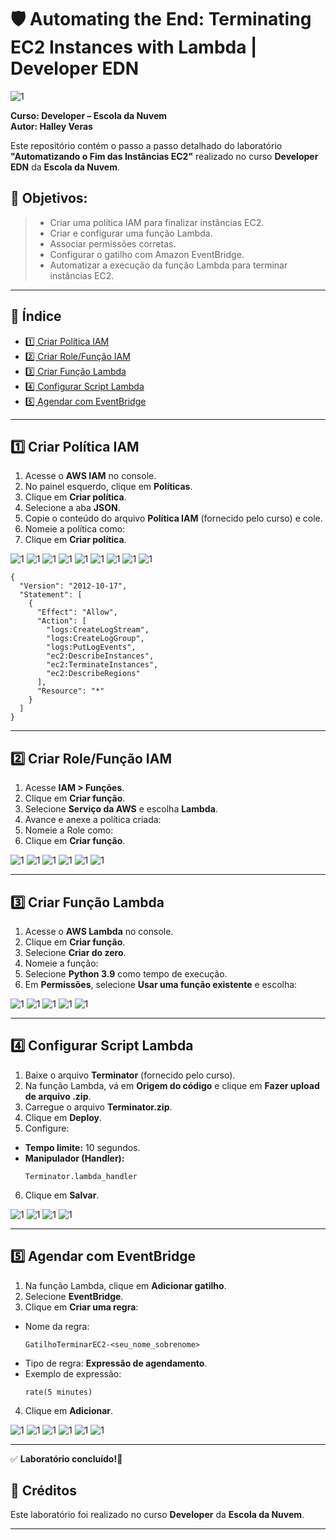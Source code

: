 # 🛡️ Automating the End: Terminating EC2 Instances with Lambda | Developer EDN

![1](https://raw.githubusercontent.com/HalleyVeras/aws-lambda-event-lab-developer-EDN/refs/heads/main/arquivos1/Image1.jpg)

**Curso: Developer – Escola da Nuvem**  
**Autor: Halley Veras**

Este repositório contém o passo a passo detalhado do laboratório **"Automatizando o Fim das Instâncias EC2"** realizado no curso **Developer EDN** da **Escola da Nuvem**.

## 🎯 Objetivos:
> - Criar uma política IAM para finalizar instâncias EC2.
> - Criar e configurar uma função Lambda.
> - Associar permissões corretas.
> - Configurar o gatilho com Amazon EventBridge.
> - Automatizar a execução da função Lambda para terminar instâncias EC2.

---

## 📂 Índice

- [1️⃣ Criar Política IAM](#1️⃣-criar-política-iam)
- [2️⃣ Criar Role/Função IAM](#2️⃣-criar-rolefunção-iam)
- [3️⃣ Criar Função Lambda](#3️⃣-criar-função-lambda)
- [4️⃣ Configurar Script Lambda](#4️⃣-configurar-script-lambda)
- [5️⃣ Agendar com EventBridge](#5️⃣-agendar-com-eventbridge)


---

## 1️⃣ Criar Política IAM

1. Acesse o **AWS IAM** no console.
2. No painel esquerdo, clique em **Políticas**.
3. Clique em **Criar política**.
4. Selecione a aba **JSON**.
5. Copie o conteúdo do arquivo **Política IAM** (fornecido pelo curso) e cole.
6. Nomeie a política como:
7. Clique em **Criar política**.

![1](https://raw.githubusercontent.com/HalleyVeras/aws-lambda-event-lab-developer-EDN/refs/heads/main/arquivos1/2025-06-01_16-09.png)
![1](https://raw.githubusercontent.com/HalleyVeras/aws-lambda-event-lab-developer-EDN/refs/heads/main/arquivos1/2025-06-01_16-09_1.png)
![1](https://raw.githubusercontent.com/HalleyVeras/aws-lambda-event-lab-developer-EDN/refs/heads/main/arquivos1/2025-06-01_16-11.png)
![1](https://raw.githubusercontent.com/HalleyVeras/aws-lambda-event-lab-developer-EDN/refs/heads/main/arquivos1/2025-06-01_16-12.png)
![1](https://raw.githubusercontent.com/HalleyVeras/aws-lambda-event-lab-developer-EDN/refs/heads/main/arquivos1/2025-06-01_16-13.png)
![1](https://raw.githubusercontent.com/HalleyVeras/aws-lambda-event-lab-developer-EDN/refs/heads/main/arquivos1/2025-06-01_16-14.png)
![1](https://raw.githubusercontent.com/HalleyVeras/aws-lambda-event-lab-developer-EDN/refs/heads/main/arquivos1/2025-06-01_16-15.png)
![1](https://raw.githubusercontent.com/HalleyVeras/aws-lambda-event-lab-developer-EDN/refs/heads/main/arquivos1/2025-06-01_16-19.png)
![1](https://raw.githubusercontent.com/HalleyVeras/aws-lambda-event-lab-developer-EDN/refs/heads/main/arquivos1/Policy-Created-halley-veras.png)



    {
      "Version": "2012-10-17",
      "Statement": [
        {
          "Effect": "Allow",
          "Action": [
            "logs:CreateLogStream",
            "logs:CreateLogGroup",
            "logs:PutLogEvents",
            "ec2:DescribeInstances",
            "ec2:TerminateInstances",
            "ec2:DescribeRegions"
          ],
          "Resource": "*"
        }
      ]
    }



---

## 2️⃣ Criar Role/Função IAM

1. Acesse **IAM > Funções**.
2. Clique em **Criar função**.
3. Selecione **Serviço da AWS** e escolha **Lambda**.
4. Avance e anexe a política criada:
5. Nomeie a Role como:
6. Clique em **Criar função**.

![1](https://raw.githubusercontent.com/HalleyVeras/aws-lambda-event-lab-developer-EDN/refs/heads/main/arquivos1/2025-06-01_16-23.png)
![1](https://raw.githubusercontent.com/HalleyVeras/aws-lambda-event-lab-developer-EDN/refs/heads/main/arquivos1/2025-06-01_16-25.png)
![1](https://raw.githubusercontent.com/HalleyVeras/aws-lambda-event-lab-developer-EDN/refs/heads/main/arquivos1/2025-06-01_16-26.png)
![1](https://raw.githubusercontent.com/HalleyVeras/aws-lambda-event-lab-developer-EDN/refs/heads/main/arquivos1/2025-06-01_16-52.png)
![1](https://raw.githubusercontent.com/HalleyVeras/aws-lambda-event-lab-developer-EDN/refs/heads/main/arquivos1/2025-06-01_16-52_1.png)
![1](https://raw.githubusercontent.com/HalleyVeras/aws-lambda-event-lab-developer-EDN/refs/heads/main/arquivos1/Role-Created-halley-veras.png)

---

## 3️⃣ Criar Função Lambda

1. Acesse o **AWS Lambda** no console.
2. Clique em **Criar função**.
3. Selecione **Criar do zero**.
4. Nomeie a função:
5. Selecione **Python 3.9** como tempo de execução.
6. Em **Permissões**, selecione **Usar uma função existente** e escolha:


![1](https://raw.githubusercontent.com/HalleyVeras/aws-lambda-event-lab-developer-EDN/refs/heads/main/arquivos1/2025-06-01_16-54.png)
![1](https://raw.githubusercontent.com/HalleyVeras/aws-lambda-event-lab-developer-EDN/refs/heads/main/arquivos1/2025-06-01_16-56.png)
![1](https://raw.githubusercontent.com/HalleyVeras/aws-lambda-event-lab-developer-EDN/refs/heads/main/arquivos1/2025-06-01_16-59.png)
![1](https://raw.githubusercontent.com/HalleyVeras/aws-lambda-event-lab-developer-EDN/refs/heads/main/arquivos1/2025-06-01_17-02.png)
![1](https://raw.githubusercontent.com/HalleyVeras/aws-lambda-event-lab-developer-EDN/refs/heads/main/arquivos1/2025-06-01_17-04.png)


---

## 4️⃣ Configurar Script Lambda

1. Baixe o arquivo **Terminator** (fornecido pelo curso).
2. Na função Lambda, vá em **Origem do código** e clique em **Fazer upload de arquivo .zip**.
3. Carregue o arquivo **Terminator.zip**.
4. Clique em **Deploy**.
5. Configure:
- **Tempo limite:** 10 segundos.
- **Manipulador (Handler):**  
  ```
  Terminator.lambda_handler
  ```
6. Clique em **Salvar**.

![1](https://raw.githubusercontent.com/HalleyVeras/aws-lambda-event-lab-developer-EDN/refs/heads/main/arquivos1/2025-06-01_17-07.png)
![1](https://raw.githubusercontent.com/HalleyVeras/aws-lambda-event-lab-developer-EDN/refs/heads/main/arquivos1/2025-06-01_17-08.png)
![1](https://raw.githubusercontent.com/HalleyVeras/aws-lambda-event-lab-developer-EDN/refs/heads/main/arquivos1/2025-06-01_17-09.png)
![1](https://raw.githubusercontent.com/HalleyVeras/aws-lambda-event-lab-developer-EDN/refs/heads/main/arquivos1/2025-06-01_17-12.png)

---

## 5️⃣ Agendar com EventBridge

1. Na função Lambda, clique em **Adicionar gatilho**.
2. Selecione **EventBridge**.
3. Clique em **Criar uma regra**:
- Nome da regra:  
  ```
  GatilhoTerminarEC2-<seu_nome_sobrenome>
  ```
- Tipo de regra: **Expressão de agendamento**.
- Exemplo de expressão:
  ```
  rate(5 minutes)
  ```
4. Clique em **Adicionar**.

![1](https://raw.githubusercontent.com/HalleyVeras/aws-lambda-event-lab-developer-EDN/refs/heads/main/arquivos1/2025-06-01_17-13.png)
![1](https://raw.githubusercontent.com/HalleyVeras/aws-lambda-event-lab-developer-EDN/refs/heads/main/arquivos1/2025-06-01_17-15.png)
![1](https://raw.githubusercontent.com/HalleyVeras/aws-lambda-event-lab-developer-EDN/refs/heads/main/arquivos1/2025-06-01_17-20.png)
![1](https://raw.githubusercontent.com/HalleyVeras/aws-lambda-event-lab-developer-EDN/refs/heads/main/arquivos1/2025-06-01_17-22.png)
![1](https://raw.githubusercontent.com/HalleyVeras/aws-lambda-event-lab-developer-EDN/refs/heads/main/arquivos1/2025-06-01_17-24.png)
![1](https://raw.githubusercontent.com/HalleyVeras/aws-lambda-event-lab-developer-EDN/refs/heads/main/arquivos1/Lambda-Trigger-Created.png)

---



✅ **Laboratório concluído!🚀**



## 📝 Créditos

Este laboratório foi realizado no curso **Developer** da **Escola da Nuvem**.

---



    

